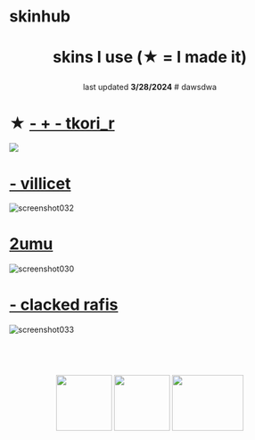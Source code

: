 # skinhub

# <p align="center"> skins I use (★ = I made it)
<p align="center">last updated <b>3/28/2024</b>
  # dawsdwa
<br>
</p>

# ★ [- + - tkori_r](https://selene.s-ul.eu/I5AKm9rZ)
[![](https://reused.s-ul.eu/j05VG15b)](https://github.com/xirizie/skinhub/raw/main/skins/-%20+%20-%20tkori_r.osk)

# [- villicet](https://selene.s-ul.eu/noVnlPRB)
![screenshot032](https://github.com/xirizie/reused/assets/158487080/eff5a05f-8409-40d2-ad3c-5e86d214ff33)

# [2umu](https://selene.s-ul.eu/OhzebIp8)
![screenshot030](https://github.com/xirizie/reused/assets/158487080/9d52a26d-20b6-47c8-af19-733bb700c917)

# [- clacked rafis](https://selene.s-ul.eu/QSZ310FE)
![screenshot033](https://github.com/xirizie/reused/assets/158487080/5c63e2da-42d2-4142-acb2-236fadc5a3f2)

#
<p align="center">
  <br></br>
  <a href="https://www.twitch.tv/reusedzz">
  <img src="https://reused.s-ul.eu/9gfja4mL" 
       width="100" 
       height="100"></a>
  <a href="https://www.youtube.com/c/reused">
  <img src="https://reused.s-ul.eu/TlVlATsn"  
       width="100" 
       height="100"></a>
  <a href="https://twitter.com/_reused">
  <img src="https://reused.s-ul.eu/JyvrSwS6" 
       width="127.75" 
       height="100"></a>
 </p>
